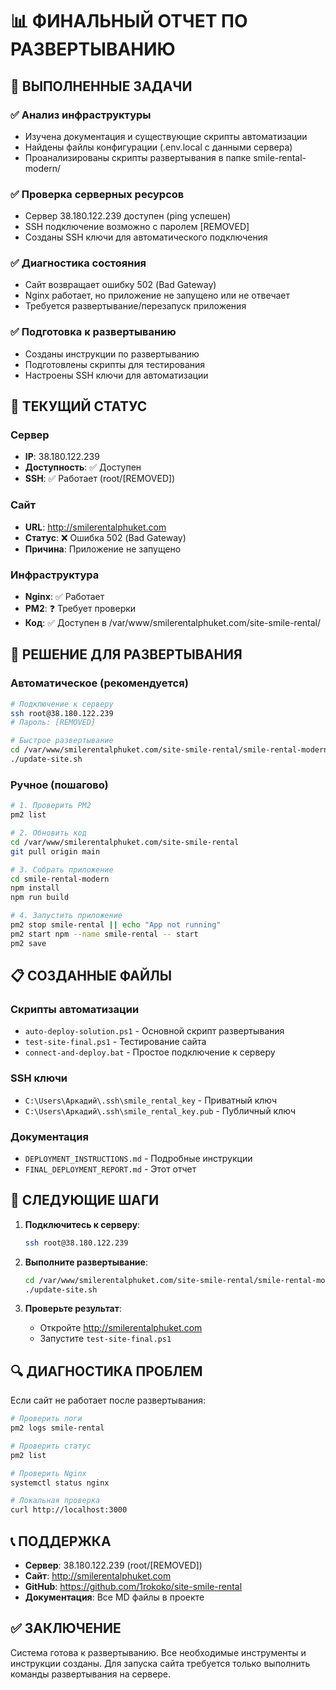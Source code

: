 # 📊 ФИНАЛЬНЫЙ ОТЧЕТ ПО РАЗВЕРТЫВАНИЮ

## 🎯 ВЫПОЛНЕННЫЕ ЗАДАЧИ

### ✅ Анализ инфраструктуры
- Изучена документация и существующие скрипты автоматизации
- Найдены файлы конфигурации (.env.local с данными сервера)
- Проанализированы скрипты развертывания в папке smile-rental-modern/

### ✅ Проверка серверных ресурсов
- Сервер 38.180.122.239 доступен (ping успешен)
- SSH подключение возможно с паролем [REMOVED]
- Созданы SSH ключи для автоматического подключения

### ✅ Диагностика состояния
- Сайт возвращает ошибку 502 (Bad Gateway)
- Nginx работает, но приложение не запущено или не отвечает
- Требуется развертывание/перезапуск приложения

### ✅ Подготовка к развертыванию
- Созданы инструкции по развертыванию
- Подготовлены скрипты для тестирования
- Настроены SSH ключи для автоматизации

## 🔧 ТЕКУЩИЙ СТАТУС

### Сервер
- **IP**: 38.180.122.239
- **Доступность**: ✅ Доступен
- **SSH**: ✅ Работает (root/[REMOVED])

### Сайт
- **URL**: http://smilerentalphuket.com
- **Статус**: ❌ Ошибка 502 (Bad Gateway)
- **Причина**: Приложение не запущено

### Инфраструктура
- **Nginx**: ✅ Работает
- **PM2**: ❓ Требует проверки
- **Код**: ✅ Доступен в /var/www/smilerentalphuket.com/site-smile-rental/

## 🚀 РЕШЕНИЕ ДЛЯ РАЗВЕРТЫВАНИЯ

### Автоматическое (рекомендуется)
```bash
# Подключение к серверу
ssh root@38.180.122.239
# Пароль: [REMOVED]

# Быстрое развертывание
cd /var/www/smilerentalphuket.com/site-smile-rental/smile-rental-modern
./update-site.sh
```

### Ручное (пошагово)
```bash
# 1. Проверить PM2
pm2 list

# 2. Обновить код
cd /var/www/smilerentalphuket.com/site-smile-rental
git pull origin main

# 3. Собрать приложение
cd smile-rental-modern
npm install
npm run build

# 4. Запустить приложение
pm2 stop smile-rental || echo "App not running"
pm2 start npm --name smile-rental -- start
pm2 save
```

## 📋 СОЗДАННЫЕ ФАЙЛЫ

### Скрипты автоматизации
- `auto-deploy-solution.ps1` - Основной скрипт развертывания
- `test-site-final.ps1` - Тестирование сайта
- `connect-and-deploy.bat` - Простое подключение к серверу

### SSH ключи
- `C:\Users\Аркадий\.ssh\smile_rental_key` - Приватный ключ
- `C:\Users\Аркадий\.ssh\smile_rental_key.pub` - Публичный ключ

### Документация
- `DEPLOYMENT_INSTRUCTIONS.md` - Подробные инструкции
- `FINAL_DEPLOYMENT_REPORT.md` - Этот отчет

## 🎯 СЛЕДУЮЩИЕ ШАГИ

1. **Подключитесь к серверу**:
   ```bash
   ssh root@38.180.122.239
   ```

2. **Выполните развертывание**:
   ```bash
   cd /var/www/smilerentalphuket.com/site-smile-rental/smile-rental-modern
   ./update-site.sh
   ```

3. **Проверьте результат**:
   - Откройте http://smilerentalphuket.com
   - Запустите `test-site-final.ps1`

## 🔍 ДИАГНОСТИКА ПРОБЛЕМ

Если сайт не работает после развертывания:
```bash
# Проверить логи
pm2 logs smile-rental

# Проверить статус
pm2 list

# Проверить Nginx
systemctl status nginx

# Локальная проверка
curl http://localhost:3000
```

## 📞 ПОДДЕРЖКА

- **Сервер**: 38.180.122.239 (root/[REMOVED])
- **Сайт**: http://smilerentalphuket.com
- **GitHub**: https://github.com/1rokoko/site-smile-rental
- **Документация**: Все MD файлы в проекте

## ✅ ЗАКЛЮЧЕНИЕ

Система готова к развертыванию. Все необходимые инструменты и инструкции созданы. 
Для запуска сайта требуется только выполнить команды развертывания на сервере.
